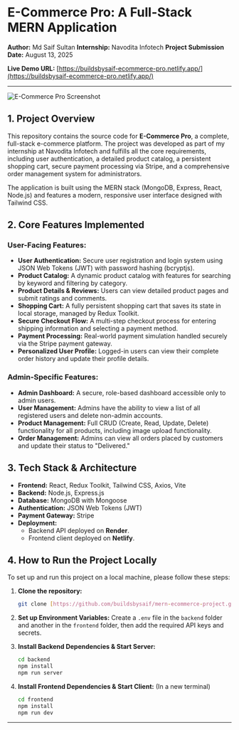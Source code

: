 # E-Commerce Pro: A Full-Stack MERN Application

**Author:** Md Saif Sultan
**Internship:** Navodita Infotech
**Project Submission Date:** August 13, 2025

**Live Demo URL:** [https://buildsbysaif-ecommerce-pro.netlify.app/](https://buildsbysaif-ecommerce-pro.netlify.app/)

---

![E-Commerce Pro Screenshot](https://i.postimg.cc/2ySF6t7R/homepage-screenshot.png)

## 1. Project Overview

This repository contains the source code for **E-Commerce Pro**, a complete, full-stack e-commerce platform. The project was developed as part of my internship at Navodita Infotech and fulfills all the core requirements, including user authentication, a detailed product catalog, a persistent shopping cart, secure payment processing via Stripe, and a comprehensive order management system for administrators.

The application is built using the MERN stack (MongoDB, Express, React, Node.js) and features a modern, responsive user interface designed with Tailwind CSS.

## 2. Core Features Implemented

### User-Facing Features:
-   **User Authentication:** Secure user registration and login system using JSON Web Tokens (JWT) with password hashing (bcryptjs).
-   **Product Catalog:** A dynamic product catalog with features for searching by keyword and filtering by category.
-   **Product Details & Reviews:** Users can view detailed product pages and submit ratings and comments.
-   **Shopping Cart:** A fully persistent shopping cart that saves its state in local storage, managed by Redux Toolkit.
-   **Secure Checkout Flow:** A multi-step checkout process for entering shipping information and selecting a payment method.
-   **Payment Processing:** Real-world payment simulation handled securely via the Stripe payment gateway.
-   **Personalized User Profile:** Logged-in users can view their complete order history and update their profile details.

### Admin-Specific Features:
-   **Admin Dashboard:** A secure, role-based dashboard accessible only to admin users.
-   **User Management:** Admins have the ability to view a list of all registered users and delete non-admin accounts.
-   **Product Management:** Full CRUD (Create, Read, Update, Delete) functionality for all products, including image upload functionality.
-   **Order Management:** Admins can view all orders placed by customers and update their status to "Delivered."

## 3. Tech Stack & Architecture

-   **Frontend:** React, Redux Toolkit, Tailwind CSS, Axios, Vite
-   **Backend:** Node.js, Express.js
-   **Database:** MongoDB with Mongoose
-   **Authentication:** JSON Web Tokens (JWT)
-   **Payment Gateway:** Stripe
-   **Deployment:**
    -   Backend API deployed on **Render**.
    -   Frontend client deployed on **Netlify**.

## 4. How to Run the Project Locally

To set up and run this project on a local machine, please follow these steps:

1.  **Clone the repository:**
    ```bash
    git clone [https://github.com/buildsbysaif/mern-ecommerce-project.git](https://github.com/buildsbysaif/mern-ecommerce-project.git)
    ```
2.  **Set up Environment Variables:**
    Create a `.env` file in the `backend` folder and another in the `frontend` folder, then add the required API keys and secrets.

3.  **Install Backend Dependencies & Start Server:**
    ```bash
    cd backend
    npm install
    npm run server
    ```
4.  **Install Frontend Dependencies & Start Client:**
    (In a new terminal)
    ```bash
    cd frontend
    npm install
    npm run dev
    ```

---